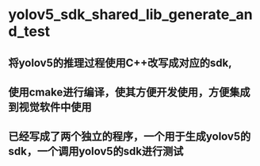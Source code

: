 # yolov5_sdk_shared_lib_generate_and_test
## 将yolov5的推理过程使用C++改写成对应的sdk,
## 使用cmake进行编译，使其方便开发使用，方便集成到视觉软件中使用

## 已经写成了两个独立的程序，一个用于生成yolov5的sdk，一个调用yolov5的sdk进行测试
